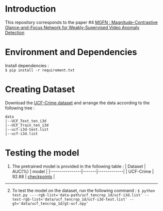 # Introduction
This repository corresponds to the paper #4 [MGFN : Magnitude-Contrastive Glance-and-Focus Network for Weakly-Supervised Video Anomaly Detection](https://arxiv.org/pdf/2211.15098v1.pdf)

# Environment and Dependencies
Install dependencies : <br>
`$ pip install -r requirement.txt `

# Creating Dataset
Download the [UCF-Crime dataset](https://connecthkuhk-my.sharepoint.com/personal/cyxcarol_connect_hku_hk/_layouts/15/onedrive.aspx?id=%2Fpersonal%2Fcyxcarol%5Fconnect%5Fhku%5Fhk%2FDocuments%2FUCF%2DCrime&ga=1) and arrange the data according to the following tree : <br>

```
data
|--UCF_Test_ten_i3d
|--UCF_Train_ten_i3d
|--ucf-i3d-test.list
|--ucf-i3d.list
```

# Testing the model
1. The pretrained model is provided in the following table : 
| Dataset        | AUC(%)   | model       |
|----------------|-------|-------------|
| UCF-Crime         | 92.88 | [checkpoints]() |

---
2. To test the model on the dataset, run the following command : 
`$ python test.py ----rgb-list='data-path/ucf_tencrop_1d/ucf-i3d.list' --test-rgb-list='data/ucf_tencrop_1d/ucf-i3d-test.list' --gt='data/ucf_tencrop_1d/gt-ucf.npy'`
